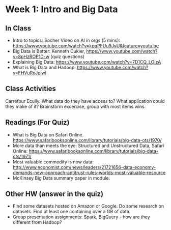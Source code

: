 

# Week 1: Intro and Big Data


## In Class

* Intro to topics: Socher Video on AI in orgs (5 mins):
https://www.youtube.com/watch?v=kpqPFUu9JvU&feature=youtu.be
* Big Data is Better: Kenneth Cukier,
https://www.youtube.com/watch?v=8pHzROP1D-w (quiz questions)
* Explaining Big Data: https://www.youtube.com/watch?v=7D1CQ_LOizA
* What is Big Data and Hadoop: https://www.youtube.com/watch?v=FHVuRxJpiwI


## Class Activities

Carrefour Ecully. What data do they have access to?
What application could they make of it?  Brainstorm excercise, group with most items wins.

## Readings (For Quiz)

* What is Big Data on Safari Online.  https://www.safaribooksonline.com/library/tutorials/big-data-ots/1970/
* More data than meets the eye: Structured and Unstructured Data, Safari Online:
https://www.safaribooksonline.com/library/tutorials/big-data-ots/1971/
* Most valuable commodity is now data:
http://www.economist.com/news/leaders/21721656-data-economy-demands-new-approach-antitrust-rules-worlds-most-valuable-resource
* McKinsey Big Data summary paper in module.


## Other HW (answer in the quiz)

* Find some datasets hosted on Amazon or Google. Do some research on datasets.  Find at least one containing over a GB of data.
* Group presentation assignments:
Spark, BigQuery - how are they different from Hadoop?


